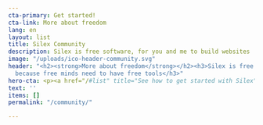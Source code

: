 ```yaml
---
cta-primary: Get started!
cta-link: More about freedom
lang: en
layout: list
title: Silex Community
description: Silex is free software, for you and me to build websites
image: "/uploads/ico-header-community.svg"
header: "<h2><strong>More about freedom</strong></h2><h3>Silex is free and open source
  because free minds need to have free tools</h3>"
hero-cta: <p><a href="/#list" title="See how to get started with Silex">GET STARTED!</a></p>
text: ''
items: []
permalink: "/community/"

---
```

